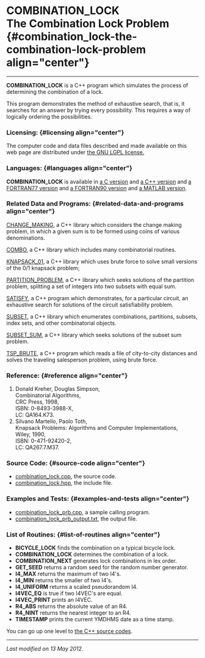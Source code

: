 COMBINATION\_LOCK\
The Combination Lock Problem {#combination_lock-the-combination-lock-problem align="center"}
============================

------------------------------------------------------------------------

**COMBINATION\_LOCK** is a C++ program which simulates the process of
determining the combination of a lock.

This program demonstrates the method of exhaustive search, that is, it
searches for an answer by trying every possibility. This requires a way
of logically ordering the possibilities.

### Licensing: {#licensing align="center"}

The computer code and data files described and made available on this
web page are distributed under [the GNU LGPL
license.](../../txt/gnu_lgpl.txt)

### Languages: {#languages align="center"}

**COMBINATION\_LOCK** is available in [a C
version](../../c_src/combination_lock/combination_lock.html) and [a C++
version](../../cpp_src/combination_lock/combination_lock.html) and [a
FORTRAN77 version](../../f77_src/combination_lock/combination_lock.html)
and [a FORTRAN90
version](../../f_src/combination_lock/combination_lock.html) and [a
MATLAB version](../../m_src/combination_lock/combination_lock.html).

### Related Data and Programs: {#related-data-and-programs align="center"}

[CHANGE\_MAKING](../../cpp_src/change_making/change_making.html), a C++
library which considers the change making problem, in which a given sum
is to be formed using coins of various denominations.

[COMBO](../../cpp_src/combo/combo.html), a C++ library which includes
many combinatorial routines.

[KNAPSACK\_01](../../cpp_src/knapsack_01/knapsack_01.html), a C++
library which uses brute force to solve small versions of the 0/1
knapsack problem;

[PARTITION\_PROBLEM](../../cpp_src/partition_problem/partition_problem.html),
a C++ library which seeks solutions of the partition problem, splitting
a set of integers into two subsets with equal sum.

[SATISFY](../../cpp_src/satisfy/satisfy.html), a C++ program which
demonstrates, for a particular circuit, an exhaustive search for
solutions of the circuit satisfiability problem.

[SUBSET](../../cpp_src/subset/subset.html), a C++ library which
enumerates combinations, partitions, subsets, index sets, and other
combinatorial objects.

[SUBSET\_SUM](../../cpp_src/subset_sum/subset_sum.html), a C++ library
which seeks solutions of the subset sum problem.

[TSP\_BRUTE](../../cpp_src/tsp_brute/tsp_brute.html), a C++ program
which reads a file of city-to-city distances and solves the traveling
salesperson problem, using brute force.

### Reference: {#reference align="center"}

1.  Donald Kreher, Douglas Simpson,\
    Combinatorial Algorithms,\
    CRC Press, 1998,\
    ISBN: 0-8493-3988-X,\
    LC: QA164.K73.
2.  Silvano Martello, Paolo Toth,\
    Knapsack Problems: Algorithms and Computer Implementations,\
    Wiley, 1990,\
    ISBN: 0-471-92420-2,\
    LC: QA267.7.M37.

### Source Code: {#source-code align="center"}

-   [combination\_lock.cpp](combination_lock.cpp), the source code.
-   [combination\_lock.hpp](combination_lock.hpp), the include file.

### Examples and Tests: {#examples-and-tests align="center"}

-   [combination\_lock\_prb.cpp](combination_lock_prb.cpp), a sample
    calling program.
-   [combination\_lock\_prb\_output.txt](combination_lock_prb_output.txt),
    the output file.

### List of Routines: {#list-of-routines align="center"}

-   **BICYCLE\_LOCK** finds the combination on a typical bicycle lock.
-   **COMBINATION\_LOCK** determines the combination of a lock.
-   **COMBINATION\_NEXT** generates lock combinations in lex order.
-   **GET\_SEED** returns a random seed for the random number generator.
-   **I4\_MAX** returns the maximum of two I4's.
-   **I4\_MIN** returns the smaller of two I4's.
-   **I4\_UNIFORM** returns a scaled pseudorandom I4.
-   **I4VEC\_EQ** is true if two I4VEC's are equal.
-   **I4VEC\_PRINT** prints an I4VEC.
-   **R4\_ABS** returns the absolute value of an R4.
-   **R4\_NINT** returns the nearest integer to an R4.
-   **TIMESTAMP** prints the current YMDHMS date as a time stamp.

You can go up one level to [the C++ source codes](../cpp_src.html).

------------------------------------------------------------------------

*Last modified on 13 May 2012.*
